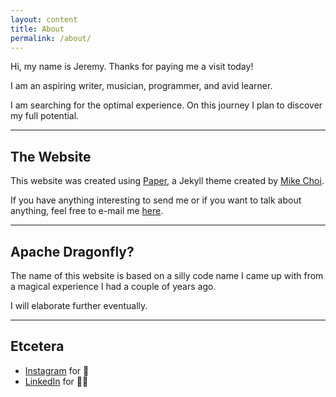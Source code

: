 ```yaml
---
layout: content
title: About
permalink: /about/
---
```

Hi, my name is Jeremy.
Thanks for paying me a visit today!

I am an aspiring writer, musician, programmer, and avid learner.

I am searching for the optimal experience. 
On this journey I plan to discover my full potential.

----

## The Website
This website was created using <a href="https://github.com/mkchoi212/paper-jekyll-theme">Paper</a>, a Jekyll theme created by <a href="https://deadbeef.me">Mike Choi</a>.

If you have anything interesting to send me or if you want to talk about anything, feel free to e-mail me <a href="apachedragonfly@protonmail.com">here</a>.

----

## Apache Dragonfly?

The name of this website is based on a silly code name I came up with from a magical experience I had a couple of years ago.

I will elaborate further eventually.

----

## Etcetera

- [Instagram](https://www.instagram.com/jeremycsaunders) for 📸
- [LinkedIn](https://www.linkedin.com/in/jeremycsaunders) for 🤝🏻

